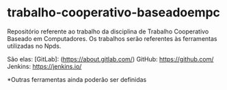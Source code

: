 # trabalho-cooperativo-baseadoempc
Repositório referente ao trabalho da disciplina de Trabalho Cooperativo Baseado em Computadores.
Os trabalhos serão referentes às ferramentas utilizadas no Npds.

São elas:
  [GitLab]: (https://about.gitlab.com/)
  GitHub: https://github.com/ 
  Jenkins: https://jenkins.io/
 
*Outras ferramentas ainda poderão ser definidas
